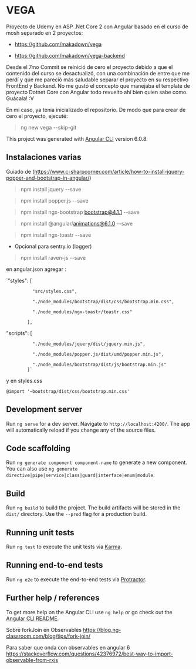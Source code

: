 # VEGA
Proyecto de Udemy en ASP .Net Core 2 con Angular basado en el curso de mosh separado en 2 proyectos:

- https://github.com/makadown/vega

- https://github.com/makadown/vega-backend

Desde el 7mo Commit se reinició de cero el proyecto debido a que el contenido del curso se desactualizó, con una combinación de entre que me perdí y que me pareció más saludable separar el proyecto en su respectivo FrontEnd y Backend. No me gustó el concepto que manejaba el template de proyecto Dotnet Core con Angular todo revuelto ahí bien quien sabe como. Guácala! :V

En mi caso, ya tenia inicializado el repositorio. De modo que para crear de cero el proyecto, ejecuté: 

> ng new vega --skip-git


This project was generated with [Angular CLI](https://github.com/angular/angular-cli) version 6.0.8.

## Instalaciones varias

Guiado de (https://www.c-sharpcorner.com/article/how-to-install-jquery-popper-and-bootstrap-in-angular/)

> npm install jquery --save

> npm install popper.js --save

> npm install ngx-bootstrap bootstrap@4.1.1 --save

> npm install @angular/animations@6.1.0 --save

> npm install ngx-toastr --save

- Opcional para sentry.io (logger)
> npm install raven-js --save


en angular.json agregar :

`"styles": [
  
              "src/styles.css",
              
              "./node_modules/bootstrap/dist/css/bootstrap.min.css",

              "./node_modules/ngx-toastr/toastr.css"

            ],

"scripts": [
  
              "./node_modules/jquery/dist/jquery.min.js",
              
              "./node_modules/popper.js/dist/umd/popper.min.js",
              
              "./node_modules/bootstrap/dist/js/bootstrap.min.js"
            ]`

y en styles.css 

`@import '~bootstrap/dist/css/bootstrap.min.css'`

## Development server

Run `ng serve` for a dev server. Navigate to `http://localhost:4200/`. The app will automatically reload if you change any of the source files.

## Code scaffolding

Run `ng generate component component-name` to generate a new component. You can also use `ng generate directive|pipe|service|class|guard|interface|enum|module`.

## Build

Run `ng build` to build the project. The build artifacts will be stored in the `dist/` directory. Use the `--prod` flag for a production build.

## Running unit tests

Run `ng test` to execute the unit tests via [Karma](https://karma-runner.github.io).

## Running end-to-end tests

Run `ng e2e` to execute the end-to-end tests via [Protractor](http://www.protractortest.org/).

## Further help / references

To get more help on the Angular CLI use `ng help` or go check out the [Angular CLI README](https://github.com/angular/angular-cli/blob/master/README.md).

Sobre forkJoin en Observables
https://blog.ng-classroom.com/blog/tips/fork-join/

Para saber que onda con observables en angular 6
https://stackoverflow.com/questions/42376972/best-way-to-import-observable-from-rxjs